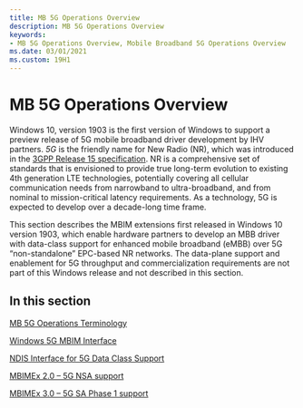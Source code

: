 ```yaml
---
title: MB 5G Operations Overview
description: MB 5G Operations Overview
keywords:
- MB 5G Operations Overview, Mobile Broadband 5G Operations Overview
ms.date: 03/01/2021
ms.custom: 19H1
---
```


# MB 5G Operations Overview

Windows 10, version 1903 is the first version of Windows to support a preview release of 5G mobile broadband driver development by IHV partners. *5G* is the friendly name for New Radio (NR), which was introduced in the [3GPP Release 15 specification](https://www.3gpp.org/release-15). NR is a comprehensive set of standards that is envisioned to provide true long-term evolution to existing 4th generation LTE technologies, potentially covering all cellular communication needs from narrowband to ultra-broadband, and from nominal to mission-critical latency requirements. As a technology, 5G is expected to develop over a decade-long time frame. 

This section describes the MBIM extensions first released in Windows 10 version 1903, which enable hardware partners to develop an MBB driver with data-class support for enhanced mobile broadband (eMBB) over 5G “non-standalone” EPC-based NR networks. The data-plane support and enablement for 5G throughput and commercialization requirements are not part of this Windows release and not described in this section. 

## In this section

[MB 5G Operations Terminology](mb-5g-operations-terminology.md)

[Windows 5G MBIM Interface](windows-5g-mbim-interface.md)

[NDIS Interface for 5G Data Class Support](ndis-interface-for-5g-data-class-support.md)

[MBIMEx 2.0 – 5G NSA support](mbimex-2.0-5g-nsa-support.md)

[MBIMEx 3.0 – 5G SA Phase 1 support](mbimex-3.0-5g-sa-phase-1-support.md)
